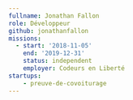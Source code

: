 ```yaml
---
fullname: Jonathan Fallon
role: Développeur
github: jonathanfallon
missions:
  - start: '2018-11-05'
    end: '2019-12-31'
    status: independent
    employer: Codeurs en Liberté
startups:
    - preuve-de-covoiturage
---
```

